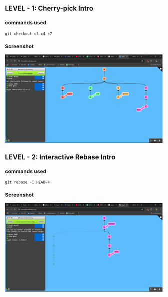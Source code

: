 ## LEVEL - 1: Cherry-pick Intro

### commands used

```
git checkout c3 c4 c7
```

### Screenshot

![alt text](image-8.png)

## LEVEL - 2: Interactive Rebase Intro

### commands used

```
git rebase -i HEAD~4
```

### Screenshot

![alt text](image-9.png)
